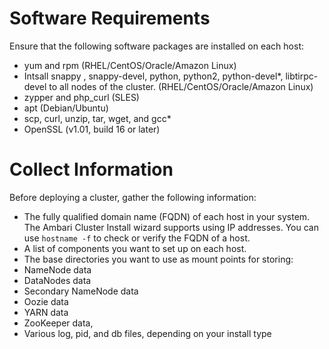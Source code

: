 # Software Requirements

Ensure that the following software packages are installed on each host:
* yum and rpm (RHEL/CentOS/Oracle/Amazon Linux)
* Intsall  snappy , snappy-devel, python, python2, python-devel*, libtirpc-devel to all nodes of the cluster. (RHEL/CentOS/Oracle/Amazon Linux)
* zypper and php_curl (SLES)
* apt (Debian/Ubuntu)
* scp, curl, unzip, tar, wget, and gcc*
* OpenSSL (v1.01, build 16 or later)

# Collect Information

Before deploying a cluster, gather the following information:

* The fully qualified domain name (FQDN) of each host in your system. The Ambari Cluster Install wizard supports using IP addresses. You can use
  `hostname -f` to check or verify the FQDN of a host.
* A list of components you want to set up on each host.
* The base directories you want to use as mount points for storing:
* NameNode data
* DataNodes data
* Secondary NameNode data
* Oozie data
* YARN data
* ZooKeeper data,
* Various log, pid, and db files, depending on your install type


